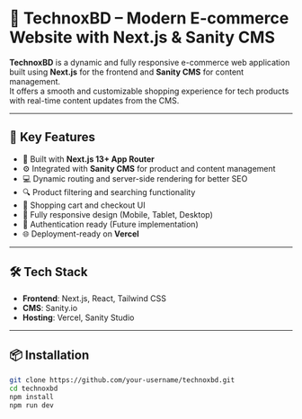 
# 🛒 TechnoxBD – Modern E-commerce Website with Next.js & Sanity CMS

**TechnoxBD** is a dynamic and fully responsive e-commerce web application built using **Next.js** for the frontend and **Sanity CMS** for content management.  
It offers a smooth and customizable shopping experience for tech products with real-time content updates from the CMS.

---

## 🔧 Key Features

- 🚀 Built with **Next.js 13+ App Router**
- ⚙️ Integrated with **Sanity CMS** for product and content management
- 💻 Dynamic routing and server-side rendering for better SEO
- 🔍 Product filtering and searching functionality
- 🛒 Shopping cart and checkout UI
- 📱 Fully responsive design (Mobile, Tablet, Desktop)
- 🔐 Authentication ready (Future implementation)
- 🌐 Deployment-ready on **Vercel**

---

## 🛠 Tech Stack

- **Frontend**: Next.js, React, Tailwind CSS  
- **CMS**: Sanity.io  
- **Hosting**: Vercel, Sanity Studio

---

## 📦 Installation

```bash
git clone https://github.com/your-username/technoxbd.git
cd technoxbd
npm install
npm run dev
```